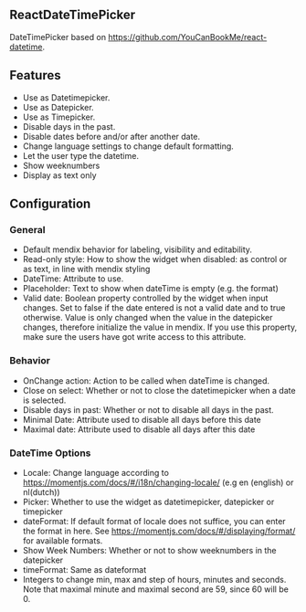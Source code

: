 ## ReactDateTimePicker
DateTimePicker based on https://github.com/YouCanBookMe/react-datetime.

## Features
- Use as Datetimepicker.
- Use as Datepicker.
- Use as Timepicker.
- Disable days in the past.
- Disable dates before and/or after another date.
- Change language settings to change default formatting.
- Let the user type the datetime.
- Show weeknumbers
- Display as text only

## Configuration
### General
- Default mendix behavior for labeling, visibility and editability.
- Read-only style: How to show the widget when disabled: as control or as text, in line with mendix styling
- DateTime: Attribute to use.
- Placeholder: Text to show when dateTime is empty (e.g. the format)
- Valid date: Boolean property controlled by the widget when input changes. Set to false if the date entered is not a valid date and to true otherwise. Value is only changed when the value in the datepicker changes, therefore initialize the value in mendix.
If you use this property, make sure the users have got write access to this attribute.

### Behavior
- OnChange action: Action to be called when dateTime is changed.
- Close on select: Whether or not to close the datetimepicker when a date is selected.
- Disable days in past: Whether or not to disable all days in the past.
- Minimal Date: Attribute used to disable all days before this date
- Maximal date: Attribute used to disable all days after this date

### DateTime Options
- Locale: Change language according to https://momentjs.com/docs/#/i18n/changing-locale/ (e.g en (english) or nl(dutch))
- Picker: Whether to use the widget as datetimepicker, datepicker or timepicker
- dateFormat: If default format of locale does not suffice, you can enter the format in here. See https://momentjs.com/docs/#/displaying/format/ for available formats.
- Show Week Numbers: Whether or not to show weeknumbers in the datepicker
- timeFormat: Same as dateformat
- Integers to change min, max and step of hours, minutes and seconds. Note that maximal minute and maximal second are 59, since 60 will be 0.


